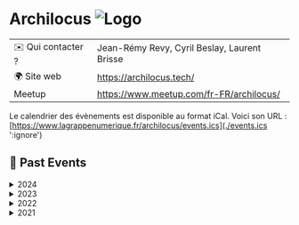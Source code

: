# Archilocus ![Logo](./logo-archilocus.png ':size=100')

|                                |     |
| ------------------------------ | --- |
| ✉️ Qui contacter ?              | Jean-Rémy Revy, Cyril Beslay, Laurent Brisse |
| 🌍 Site web                    | https://archilocus.tech/ |
| Meetup | https://www.meetup.com/fr-FR/archilocus/ |

Le calendrier des évènements est disponible au format iCal.
Voici son URL : [https://www.lagrappenumerique.fr/archilocus/events.ics](./events.ics ':ignore')

<!-- EVENTS:START -->
## 📆 Past Events

<details>
<summary>2024</summary>

| Date | Event | Location | Link |
|------|--------|----------|------|
| Jeudi 30 mai 2024 à 18:00 | Archilocus #13 Infrastructure | 17 Quai Louis XVIII, Bordeaux | https://www.meetup.com/archilocus/events/300879794/ |
| Jeudi 18 avril 2024 à 20:00 | BOF Archilocus à Devoxx France (présentiel Paris) | 2 Pl. de la Prte Maillot, Paris | https://www.meetup.com/archilocus/events/300304641/ |
| Jeudi 14 mars 2024 à 18:00 | Archilocus #12 DDD | Online | https://www.meetup.com/archilocus/events/299358241/ |
</details>

<details>
<summary>2023</summary>

| Date | Event | Location | Link |
|------|--------|----------|------|
| Jeudi 07 décembre 2023 à 18:00 | Archilocus Chez CtrlUp | 87 Quai des Queyries, Bordeaux | https://www.meetup.com/archilocus/events/297556058/ |
| Jeudi 12 octobre 2023 à 18:00 | Archilocus Session #10 - API | Online | https://www.meetup.com/archilocus/events/296530263/ |
| Jeudi 01 juin 2023 à 18:00 | L'Architecture d'Entreprise dans le Nord et le Sud-Ouest | 44 All. de Tourny, Bordeaux | https://www.meetup.com/archilocus/events/293545147/ |
| Jeudi 30 mars 2023 à 17:00 | Archilocus Session #8 | Online | https://www.meetup.com/archilocus/events/291473012/ |
| Jeudi 19 janvier 2023 à 17:45 | Archilocus - Session 7 | TBD | https://www.meetup.com/archilocus/events/290155119/ |
</details>

<details>
<summary>2022</summary>

| Date | Event | Location | Link |
|------|--------|----------|------|
| Jeudi 27 octobre 2022 à 17:30 | L'automne chez Archilocus | Online | https://www.meetup.com/archilocus/events/288769670/ |
| Jeudi 23 juin 2022 à 18:30 | Un an d'Archilocus | 208 Quai de Paludate, Bordeaux | https://www.meetup.com/archilocus/events/286388725/ |
| Jeudi 19 mai 2022 à 17:00 | Le printemps d'Archilocus | Online | https://www.meetup.com/archilocus/events/285247943/ |
| Jeudi 10 mars 2022 à 16:30 | Archilocus online | Online | https://www.meetup.com/archilocus/events/283686786/ |
</details>

<details>
<summary>2021</summary>

| Date | Event | Location | Link |
|------|--------|----------|------|
| Jeudi 02 décembre 2021 à 17:00 | Archilocus #3 en vrai (et online) | 44 All. de Tourny, Bordeaux | https://www.meetup.com/archilocus/events/280992564/ |
| Jeudi 23 septembre 2021 à 16:00 | Session #2 | Online | https://www.meetup.com/archilocus/events/279048057/ |
| Jeudi 24 juin 2021 à 14:00 | Archilocus MVP | Online | https://www.meetup.com/archilocus/events/278556971/ |
</details>
<!-- EVENTS:END -->